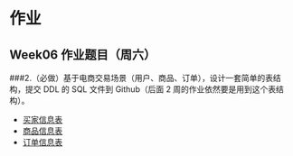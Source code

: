# 作业

## Week06 作业题目（周六）

###2.（必做）基于电商交易场景（用户、商品、订单），设计一套简单的表结构，提交 DDL 的 SQL 文件到 Github（后面 2 周的作业依然要是用到这个表结构）。

- [买家信息表](./src/main/resources/db_ecommerce.t_purchaser.sql)
- [商品信息表](./src/main/resources/db_ecommerce.t_commodity.sql)
- [订单信息表](./src/main/resources/db_ecommerce.t_order.sql)
